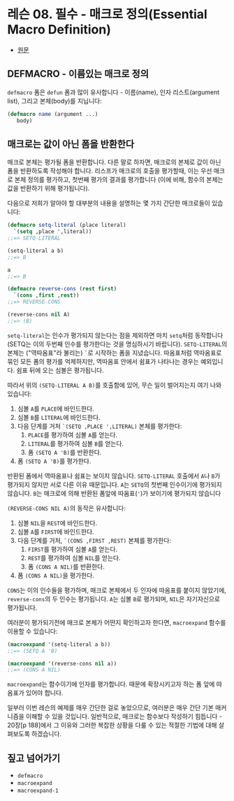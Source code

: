 # 레슨 08. 필수 - 매크로 정의(Essential Macro Definition)

- [원문](https://dept-info.labri.fr/~strandh/Teaching/MTP/Common/David-Lamkins/chapter03-08.html)


## DEFMACRO - 이름있는 매크로 정의

 `defmacro` 폼은 `defun` 폼과 많이 유사합니다 - 이름(name), 인자 리스트(argument list), 그리고 본체(body)를 지닙니다:

``` lisp
(defmacro name (argument ...)
   body)
```


## 매크로는 값이 아닌 폼을 반환한다

 매크로 본체는 평가될 폼을 반환합니다. 다른 말로 하자면, 매크로의 본체로 값이 아닌 폼을 반환하도록 작성해야 합니다. 리스프가 매크로의 호출을 평가할때, 이는 우선 매크로 본체 정의를 평가하고, 첫번째 평가의 결과를 평가합니다 (이에 비해, 함수의 본체는 값을 반환하기 위해 평가됩니다).
 
다음으로 저희가 알아야 할 대부분의 내용을 설명하는 몇 가지 간단한 매크로들이 있습니다:

``` lisp
(defmacro setq-literal (place literal)
  `(setq ,place ',literal))
;;=> SETQ-LITERAL

(setq-literal a b)
;;=> B

a
;;=> B

(defmacro reverse-cons (rest first)
  `(cons ,first ,rest))
;;=> REVERSE-CONS

(reverse-cons nil A)
;;=> (B)
```

 `setq-literal`는 인수가 평가되지 않는다는 점을 제외하면 마치 `setq`처럼 동작합니다(SETQ는 이의 두번째 인수를 평가한다는 것을 명심하시기 바랍니다). `SETQ-LITERAL`의 본체는 ("역따옴표"라 불리는) `` ` ``로 시작하는 폼을 지녔습니다. 따옴표처럼 역따옴표로 묶인 모든 폼의 평가를 억제하지만, 역따옴표 안에서 쉼표가 나타나는 경우는 예외입니다. 쉼표 뒤에 오는 심볼은 평가됩니다.

 따라서 위의 `(SETQ-LITERAL A B)`를 호출함에 있어, 무슨 일이 벌어지는지 여기 나와 있습니다:

1. 심볼 `A`를 `PLACE`에 바인드한다.
2. 심볼 `B`를 `LITERAL`에 바인드한다.
3. 다음 단계를 거처 `` `(SETQ ,PLACE ',LITERAL) `` 본체를 평가한다:
    1. `PLACE`를 평가하여 심볼 `A`를 얻는다.
    2. `LITERAL`를 평가하여 심볼 `B`를 얻는다.
    3. 폼 `(SETQ A 'B)`를 반환한다.
4. 폼 `(SETQ A 'B)`를 평가한다.

 반환된 폼에서 역따옴표나 쉼표는 보이지 않습니다. `SETQ-LITERAL` 호출에서 `A`나 `B`가 평가되지 않지만 서로 다른 이유 때문입니다. `A`는 `SETQ`의 첫번째 인수이기에 평가되지 않습니다. `B`는 매크로에 의해 반환된 폼앞에 따옴표(`'`)가 보이기에 평가되지 않습니다

`(REVERSE-CONS NIL A)`의 동작은 유사합니다:

1. 심볼 `NIL`을 `REST`에 바인드한다.
2. 심볼 `A`를 `FIRST`에 바인드한다.
3. 다음 단계를 거처, `` `(CONS ,FIRST ,REST) `` 본체를 평가한다:
    1. `FIRST`를 평가하여 심볼 `A`를 얻는다.
    2. `REST`를 평가하여 심볼 `NIL`를 얻는다.
    3. 폼 `(CONS A NIL)`를 반환한다.
4. 폼 `(CONS A NIL)`을 평가한다.

 `CONS`는 이의 인수들을 평가하며, 매크로 본체에서 두 인자에 따옴표를 붙이지 않았기에, `reverse-cons`의 두 인수는 평가됩니다. `A`는 심볼 `B`로 평가되며, `NIL`은 자기자신으로 평가됩니다.

 여러분이 평가되기전에 매크로 본체가 어떤지 확인하고자 한다면, `macroexpand` 함수를 이용할 수 있습니다:

``` lisp
(macroexpand '(setq-literal a b))
;;=> (SETQ A 'B)

(macroexpand '(reverse-cons nil a))
;;=> (CONS A NIL)
```

 `macroexpand`는 함수이기에 인자를 평가합니다. 때문에 확장시키고자 하는 폼 앞에 따옴표가 있어야 합니다.

 일부러 이번 레슨의 예제를 매우 간단한 걸로 놓았으므로, 여러분은 매우 간단 기본 매커니즘을 이해할 수 있을 것입니다. 일반적으로, 매크로는 함수보다 작성하기 힘듭니다 - 20장[p 188]에서 그 이유와 그러한 복잡한 상황을 다룰 수 있는 적절한 기법에 대해 살펴보도록 하겠습니다.


## 짚고 넘어가기

- `defmacro`
- `macroexpand`
- `macroexpand-1`